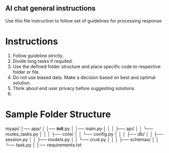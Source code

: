 ## AI chat general instructions
Use this file instruction to follow set of guidelines for processing response 

# Instructions
1. Follow guideline strictly.  
2. Divide long tasks if requited.
3. Use the defined folder structure and place specific code to respective folder or file.
4. Do not use biased data. Make a decision based on best and optimal solution.
5. Think about end user privacy before suggesting solutions
6. 

# Sample Folder Structure
myapi/
│── app/
│ │── **init**.py
│ │── main.py
│ │
│ ├── api/
│ │ └── routes_tasks.py
│ │
│ ├── core/
│ │ └── config.py
│ │
│ ├── db/
│ │ ├── session.py
│ │ ├── models.py
│ │ └── crud.py
│ │
│ ├── schemas/
│ │ └── task.py
│
│── requirements.txt
